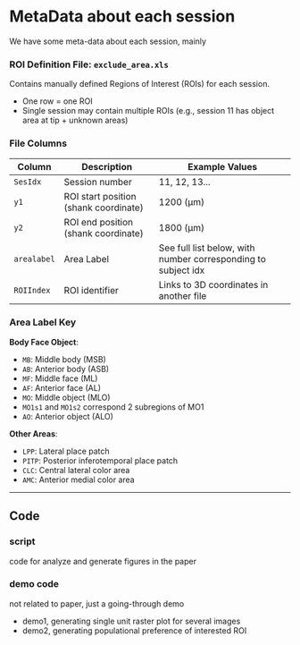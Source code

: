 # MetaData about each session

We have some meta-data about each session, mainly 

### ROI Definition File: `exclude_area.xls`
Contains manually defined Regions of Interest (ROIs) for each session.

- One row = one ROI
- Single session may contain multiple ROIs (e.g., session 11 has object area at tip + unknown areas)

### File Columns
| Column | Description | Example Values |
|--------|-------------|----------------|
| `SesIdx` | Session number | 11, 12, 13... |
| `y1` | ROI start position (shank coordinate) | 1200 (μm) |
| `y2` | ROI end position (shank coordinate) | 1800 (μm) |
| `arealabel` | Area Label | See full list below, with number corresponding to subject idx |
| `ROIIndex` | ROI identifier | Links to 3D coordinates in another file |

### Area Label Key
**Body Face Object**:
- `MB`: Middle body (MSB)
- `AB`: Anterior body (ASB)
- `MF`: Middle face (ML)
- `AF`: Anterior face (AL)
- `MO`: Middle object (MLO)
 - `MO1s1` and `MO1s2` correspond 2 subregions of MO1
- `AO`: Anterior object (ALO)

**Other Areas**:
- `LPP`: Lateral place patch
- `PITP`: Posterior inferotemporal place patch
- `CLC`: Central lateral color area
- `AMC`: Anterior medial color area

---

## Code

### script
code for analyze and generate figures in the paper

### demo code
not related to paper, just a going-through demo
 - demo1, generating single unit raster plot for several images
 - demo2, generating populational preference of interested ROI